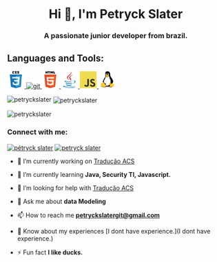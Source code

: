 <h1 align="center">Hi 👋, I'm Petryck Slater</h1>
<h3 align="center">A passionate junior developer from brazil.</h3>

<h2 align="left">Languages and Tools:</h2>
<p align="left"> <a href="https://www.w3schools.com/css/" target="_blank" rel="noreferrer"> <img src="https://raw.githubusercontent.com/devicons/devicon/master/icons/css3/css3-original-wordmark.svg" alt="css3" width="40" height="40"/> </a> <a href="https://git-scm.com/" target="_blank" rel="noreferrer"> <img src="https://www.vectorlogo.zone/logos/git-scm/git-scm-icon.svg" alt="git" width="40" height="40"/> </a> <a href="https://www.w3.org/html/" target="_blank" rel="noreferrer"> <img src="https://raw.githubusercontent.com/devicons/devicon/master/icons/html5/html5-original-wordmark.svg" alt="html5" width="40" height="40"/> </a> <a href="https://www.java.com" target="_blank" rel="noreferrer"> <img src="https://raw.githubusercontent.com/devicons/devicon/master/icons/java/java-original.svg" alt="java" width="40" height="40"/> </a> <a href="https://developer.mozilla.org/en-US/docs/Web/JavaScript" target="_blank" rel="noreferrer"> <img src="https://raw.githubusercontent.com/devicons/devicon/master/icons/javascript/javascript-original.svg" alt="javascript" width="40" height="40"/> </a> <a href="https://www.linux.org/" target="_blank" rel="noreferrer"> <img src="https://raw.githubusercontent.com/devicons/devicon/master/icons/linux/linux-original.svg" alt="linux" width="40" height="40"/> </a> </p>
<p><img align="left" src="https://github-readme-stats.vercel.app/api/top-langs?username=petryckslater&show_icons=true&locale=en&layout=compact" alt="petryckslater" /></p>

<p>&nbsp;<img align="center" src="https://github-readme-stats.vercel.app/api?username=petryckslater&show_icons=true&locale=en" alt="petryckslater" /></p>

<p><img align="center" src="https://github-readme-streak-stats.herokuapp.com/?user=petryckslater&" alt="petryckslater" /></p>

<h3 align="left">Connect with me:</h3>
<p align="left">
<a href="https://linkedin.com/in/pétryck slater" target="blank"><img align="center" src="https://raw.githubusercontent.com/rahuldkjain/github-profile-readme-generator/master/src/images/icons/Social/linked-in-alt.svg" alt="pétryck slater" height="30" width="40" /></a>
<a href="https://fb.com/petryck slater" target="blank"><img align="center" src="https://raw.githubusercontent.com/rahuldkjain/github-profile-readme-generator/master/src/images/icons/Social/facebook.svg" alt="petryck slater" height="30" width="40" /></a>
</p>

- 🔭 I’m currently working on [Tradução ACS](https://github.com/IzanagiK/Tradu-ao-AMCS/)

- 🌱 I’m currently learning **Java, Security TI, Javascript.**

- 🤝 I’m looking for help with [Tradução ACS](https://github.com/IzanagiK/Tradu-ao-AMCS/)

- 💬 Ask me about **data Modeling**

- 📫 How to reach me **petryckslatergit@gmail.com**

- 📄 Know about my experiences [I dont have experience.](I dont have experience.)

- ⚡ Fun fact **I like ducks.**
